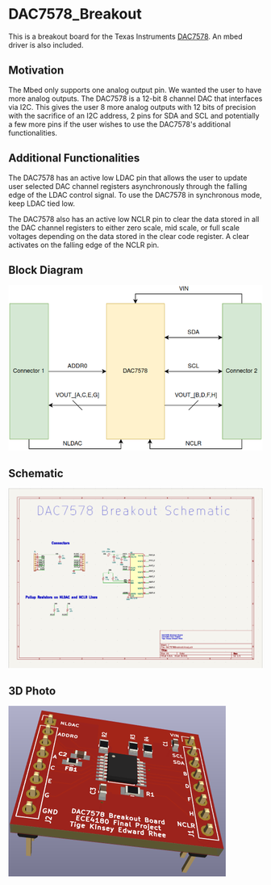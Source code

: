 # DAC7578_Breakout
This is a breakout board for the Texas Instruments [DAC7578](https://www.ti.com/product/DAC7578). An mbed driver is also included.

## Motivation
The Mbed only supports one analog output pin. We wanted the user to have more analog outputs. The DAC7578 is a 12-bit 8 channel DAC that interfaces via I2C. This gives the user 8 more analog outputs with 12 bits of precision with the sacrifice of an I2C address, 2 pins for SDA and SCL and potentially a few more pins if the user wishes to use the DAC7578's additional functionalities.

## Additional Functionalities
The DAC7578 has an active low LDAC pin that allows the user to update user selected DAC channel registers asynchronously through the falling edge of the LDAC control signal. To use the DAC7578 in synchronous mode, keep LDAC tied low.

The DAC7578 also has an active low NCLR pin to clear the data stored in all the DAC channel registers to either zero scale, mid scale, or full scale voltages depending on the data stored in the clear code register. A clear activates on the falling edge of the NCLR pin.
## Block Diagram
![](./resources/BlockDiagram.png)
## Schematic
![](./resources/Schematic.png)

## 3D Photo
![](./resources/board3D.png)